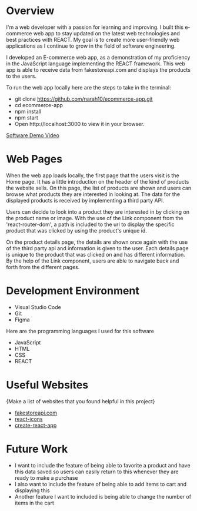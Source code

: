 # Overview

I'm a web developer with a passion for learning and improving. I built this e-commerce web app to stay updated on the latest web technologies and best practices with REACT. My goal is to create more user-friendly web applications as I continue to grow in the field of software engineering.

I developed an E-commerce web app, as a demonstration of my proficiency in the JavaScript language implementing the REACT framework. This web app is able to receive data from fakestoreapi.com and displays the products to the users. 

To run the web app locally here are the steps to take in the terminal:
* git clone https://github.com/narah10/ecommerce-app.git
* cd ecommerce-app
* npm install
* npm start
* Open http://localhost:3000 to view it in your browser.

[Software Demo Video](https://youtu.be/gBMd8ES3m7c)

# Web Pages

When the web app loads locally, the first page that the users visit is the Home page. It has a little introduction on the header of the kind of products the website sells. On this page, the list of products are shown and users can browse what products they are interested in looking at. The data for the displayed products is received by implementing a third party API. 

Users can decide to look into a product they are interested in by clicking on the product name or image. With the use of the Link component from the 'react-router-dom', a path is included to the url to display the specific product that was clicked by using the product's unique id. 

On the product details page, the details are shown once again with the use of the third party api and information is given to the user. Each details page is unique to the product that was clicked on and has different information. By the help of the Link component, users are able to navigate back and forth from the different pages. 

# Development Environment
* Visual Studio Code
* Git
* Figma

Here are the programming languages I used for this software
* JavaScript
* HTML
* CSS
* REACT

# Useful Websites

{Make a list of websites that you found helpful in this project}
* [fakestoreapi.com](https://fakestoreapi.com/docs)
* [react-icons](https://react-icons.github.io/react-icons)
* [create-react-app](https://create-react-app.dev/)
# Future Work


* I want to include the feature of being able to favorite a product and have this data saved so users can easily return to this whenever they are ready to make a purchase
* I also want to include the feature of being able to add items to cart and displaying this
* Another feature I want to included is being able to change the number of items in the cart 